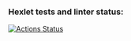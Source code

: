### Hexlet tests and linter status:
[![Actions Status](https://github.com/korolvitalii/frontend-project-lvl2/workflows/hexlet-check/badge.svg)](https://github.com/korolvitalii/frontend-project-lvl2/actions)